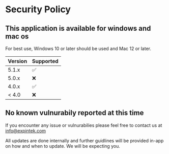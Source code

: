 # Security Policy

## This application is available for windows and mac os

For best use, Windows 10 or later should be used and Mac 12 or later.

| Version | Supported          |
| ------- | ------------------ |
| 5.1.x   | :white_check_mark: |
| 5.0.x   | :x:                |
| 4.0.x   | :white_check_mark: |
| < 4.0   | :x:                |

## No known vulnurabily reported at this time

If you encounter any issue or vulnurabilies please feel free to contact us at info@expintek.com

All updates are done internally and further guidlines will be provided in-app on how and when to update.
We will be expecting you.
